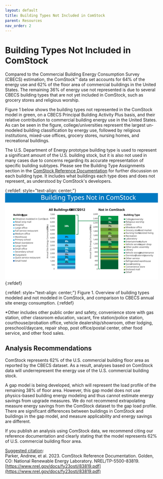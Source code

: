 ```yaml
---
layout: default
title: Building Types Not Included in ComStock
parent: Resources
nav_order: 2
---
```


# Building Types Not Included in ComStock

Compared to the Commercial Building Energy Consumption Survey (CBECS) estimation, the ComStock™ data set accounts for 64% of the energy use and 62% of the floor area of commercial buildings in the United States. The remaining 36% of energy use not represented is due to several CBECS building types that are not yet included in ComStock, such as grocery stores and religious worship.

Figure 1 below shows the building types not represented in the ComStock model in green, on a CBECS Principal Building Activity Plus basis, and their relative contribution to commercial building energy use in the United States. As can be seen in the figure, college/universities represent the largest un-modeled building classification by energy use, followed by religious institutions, mixed-use offices, grocery stores, nursing homes, and recreational buildings.

The U.S. Department of Energy prototype building type is used to represent a significant amount of the U.S. building stock, but it is also not used in many cases due to concerns regarding its accurate representation of specific building subtypes. Please see the Building Type Assignments section in the [ComStock Reference Documentation](https://nrel.github.io/ComStock.github.io/docs/resources/resources.html#references) for further discussion on each building type. It includes what buildings each type does and does not represent, as understood by ComStock's developers.

{:refdef: style="text-align: center;"}
![](../../../assets/images/btypes_not_in_comstock.svg)
{:refdef}

{:refdef: style="text-align: center;"}
Figure 1. Overview of building types modeled and not modeled in ComStock, and comparison to CBECS annual site energy consumption.
{:refdef}

*Other includes other public order and safety, convenience store with gas station, other classroom education, vacant, fire station/police station, courthouse/probation office, vehicle dealership/showroom, other lodging, preschool/daycare, repair shop, post office/postal center, other food service, and other food sales.

## Analysis Recommendations
ComStock represents 62% of the U.S. commercial building floor area as reported by the CBECS dataset. As a result, analyses based on ComStock data will underrepresent the energy use of the U.S. commercial building stock.

A gap model is being developed, which will represent the load profile of the remaining 38% of floor area. However, this gap model does not use physics-based building energy modeling and thus cannot estimate energy savings from upgrade measures. We do not recommend extrapolating measure energy savings from the ComStock dataset to the gap load profile. There are significant differences between buildings in ComStock and buildings in the gap model, and measure applicability and energy savings are different.

If you publish an analysis using ComStock data, we recommend citing our reference documentation and clearly stating that the model represents 62% of U.S. commercial building floor area.

<u>Suggested citation</u>: <br>
Parker, Andrew, et al. 2023. ComStock Reference Documentation. Golden, CO: National Renewable Energy Laboratory. NREL/TP-5500-83819. [https://www.nrel.gov/docs/fy23osti/83819.pdf](https://www.nrel.gov/docs/fy23osti/83819.pdf) 